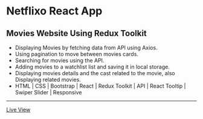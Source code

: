 # Netflixo React App
## Movies Website Using Redux Toolkit

  -	Displaying Movies by fetching data from API using Axios.
  -	Using pagination to move between movies cards.
  -	Searching for movies using the API.
  -	Adding movies to a watchlist list and saving it in local storage.
  -	Displaying movies details and the cast related to the movie, also Displaying related movies.
  -	HTML | CSS | Bootstrap | React | Redux Toolkit | API | React Tooltip | Swiper Slider | Responsive

<hr/>
<a href="https://ziad-ahmed22.github.io/Movies-React-App/">Live View</a>
